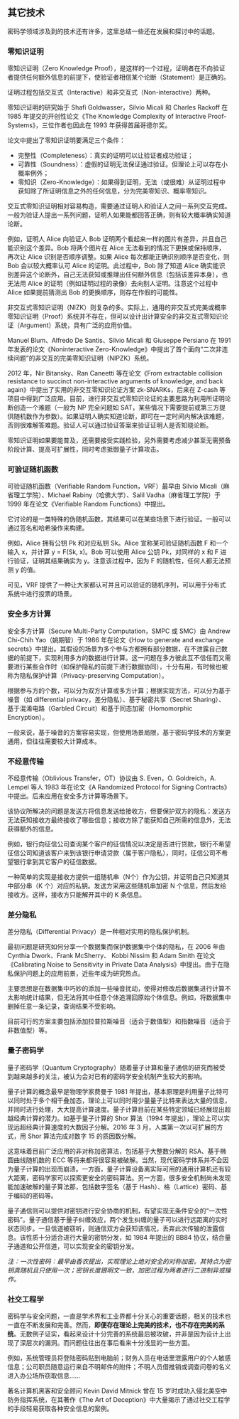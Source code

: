 ## 其它技术

密码学领域涉及到的技术还有许多，这里总结一些还在发展和探讨中的话题。

### 零知识证明

零知识证明（Zero Knowledge Proof），是这样的一个过程，证明者在不向验证者提供任何额外信息的前提下，使验证者相信某个论断（Statement）是正确的。

证明过程包括交互式（Interactive）和非交互式（Non-interactive）两种。

零知识证明的研究始于 Shafi Goldwasser，Silvio Micali 和 Charles Rackoff 在 1985 年提交的开创性论文《The Knowledge Complexity of Interactive Proof-Systems》，三位作者也因此在 1993 年获得首届哥德尔奖。

论文中提出了零知识证明要满足三个条件：

* 完整性（Completeness）：真实的证明可以让验证者成功验证；
* 可靠性（Soundness）：虚假的证明无法保证通过验证。但理论上可以存在小概率例外；
* 零知识（Zero-Knowledge）：如果得到证明，无法（或很难）从证明过程中获知除了所证明信息之外的任何信息，分为完美零知识、概率零知识。

交互式零知识证明相对容易构造，需要通过证明人和验证人之间一系列交互完成。一般为验证人提出一系列问题，证明人如果能都回答正确，则有较大概率确实知道论断。

例如，证明人 Alice 向验证人 Bob 证明两个看起来一样的图片有差异，并且自己能识别这个差异。Bob 将两个图片在 Alice 无法看到的情况下更换或保持顺序，再次让 Alice 识别是否顺序调整。如果 Alice 每次都能正确识别顺序是否变化，则 Bob 会以较大概率认可 Alice 的证明。此过程中，Bob 除了知道 Alice 确实能识别差异这个论断外，自己无法获知或推理出任何额外信息（包括该差异本身），也无法用 Alice 的证明（例如证明过程的录像）去向别人证明。注意这个过程中 Alice 如果提前猜测出 Bob 的更换顺序，则存在作假的可能性。

非交互式零知识证明（NIZK）则复杂的多。实际上，通用的非交互式完美或概率零知识证明（Proof）系统并不存在，但可以设计出计算安全的非交互式零知识论证（Argument）系统，具有广泛的应用价值。

Manuel Blum、Alfredo De Santis、Silvio Micali 和 Giuseppe Persiano 在 1991 年发表的论文《Noninteractive Zero-Knowledge》中提出了首个面向“二次非连续问题”的非交互的完美零知识证明（NIPZK）系统。

2012 年，Nir Bitansky、Ran Caneetti 等在论文《From extractable collision resistance to succinct non-interactive arguments of knowledge, and back again》中提出了实用的非交互零知识论证方案 zk-SNARKs，后来在 Z-cash 等项目中得到广泛应用。目前，进行非交互式零知识论证的主要思路为利用所证明论断创造一个难题（一般为 NP 完全问题如 SAT，某些情况下需要提前或第三方提供随机数作为参数）。如果证明人确实知道论断，即可在一定时间内解决该难题，否则很难解答难题。验证人可以通过验证答案来验证证明人是否知晓论断。

零知识证明如果要能普及，还需要接受实践检验，另外需要考虑减少甚至无需预备阶段计算、提高可扩展性，同时考虑抵御量子计算攻击。

### 可验证随机函数

可验证随机函数（Verifiable Random Function，VRF）最早由 Silvio Micali（麻省理工学院）、Michael Rabiny（哈佛大学）、Salil Vadha（麻省理工学院）于 1999 年在论文《Verifiable Random Functions》中提出。

它讨论的是一类特殊的伪随机函数，其结果可以在某些场景下进行验证。一般可以通过签名和哈希操作来构建。

例如，Alice 拥有公钥 Pk 和对应私钥 Sk。Alice 宣称某可验证随机函数 F 和一个输入 x，并计算 y = F(Sk, x)。Bob 可以使用 Alice 公钥 Pk，对同样的 x 和 F 进行验证，证明其结果确实为 y。注意该过程中，因为 F 的随机性，任何人都无法预测 y 的值。

可见，VRF 提供了一种让大家都认可并且可以验证的随机序列，可以用于分布式系统中进行投票的场景。

### 安全多方计算

安全多方计算（Secure Multi-Party Computation，SMPC 或 SMC）由 Andrew Chi-Chih Yao（姚期智）于 1986 年在论文《How to generate and exchange secrets》中提出。其假设的场景为多个参与方都拥有部分数据，在不泄露自己数据的前提下，实现利用多方的数据进行计算。这一问题在多方彼此互不信任而又需要进行某些合作时（如保护隐私的前提下进行数据协同），十分有用，有时候也被称为隐私保护计算（Privacy-preserving Computation）。

根据参与方的个数，可以分为双方计算或多方计算；根据实现方法，可以分为基于噪音（如 differential privacy，差分隐私）、基于秘密共享（Secret Sharing）、基于混淆电路（Garbled Circuit）和基于同态加密（Homomorphic Encryption）。

一般来说，基于噪音的方案容易实现，但使用场景局限，基于密码学技术的方案更通用，但往往需要较大计算成本。

### 不经意传输

不经意传输（Oblivious Transfer，OT）协议由 S. Even，O. Goldreich，A. Lempel 等人 1983 年在论文《A Randomized Protocol for Signing Contracts》中提出。后来应用在安全多方计算等场景下。

该协议所解决的问题是发送方将信息发送给接收方，但要保护双方的隐私：发送方无法获知接收方最终接收了哪些信息；接收方除了能获知自己所需的信息外，无法获得额外的信息。

例如，银行向征信公司查询某个客户的征信情况以决定是否进行贷款，银行不希望征信公司知道该客户来到该银行申请贷款（属于客户隐私），同时，征信公司不希望银行拿到其它客户的征信数据。

一种简单的实现是接收方提供一组随机串（N个）作为公钥，并证明自己只知道其中部分串（K 个）对应的私钥。发送方采用这些随机串加密 N 个信息，然后发给接收方。这样，接收方只能解开其中的 K 条信息。

### 差分隐私

差分隐私（Differential Privacy）是一种相对实用的隐私保护机制。

最初问题是研究如何分享一个数据集而保护数据集中个体的隐私，在 2006 年由 Cynthia Dwork、Frank McSherry、 Kobbi Nissim 和 Adam Smith 在论文《Calibrating Noise to Sensitivity in Private Data Analysis》中提出。由于在隐私保护问题上的应用前景，近些年成为研究热点。

主要思想是在数据集中巧妙的添加一些噪音扰动，使得对修改后数据集进行计算不太影响统计结果，但无法将其中任意个体追溯回原始个体信息。例如，将数据集中删掉任意一条记录，查询结果不受影响。

目前可行的方案主要包括添加拉普拉斯噪音（适合于数值型）和指数噪音（适合于非数值型）等。

### 量子密码学
量子密码学（Quantum Cryptography）随着量子计算和量子通信的研究而被受到越来越多的关注，被认为会对已有的密码学安全机制产生较大的影响。

量子计算的概念最早是物理学家费曼于 1981 年提出，基本原理是利用量子比特可以同时处于多个相干叠加态，理论上可以同时用少量量子比特来表达大量的信息，并同时进行处理，大大提高计算速度。量子计算目前在某些特定领域已经展现出超越经典计算的潜力。如基于量子计算的 Shor 算法（1994 年提出），理论上可以实现远超经典计算速度的大数因子分解。2016 年 3 月，人类第一次以可扩展的方式，用 Shor 算法完成对数字 15 的质因数分解。

这意味着目前广泛应用的非对称加密算法，包括基于大整数分解的 RSA、基于椭圆曲线随机数的 ECC 等将来都将很容易被破解。当然，现代密码学体系并不会因为量子计算的出现而崩溃。一方面，量子计算设备离实际可用的通用计算机还有较大距离，密码学家可以探索更安全的密码算法。另一方面，很多安全机制尚未发现能加速破解的量子算法那，包括数字签名（基于 Hash）、格（Lattice）密码、基于编码的密码等。

量子通信则可以提供对密钥进行安全协商的机制，有望实现无条件安全的“一次性密码”。量子通信基于量子纠缠效应，两个发生纠缠的量子可以进行远距离的实时状态同步。一旦信道被窃听，则通信双方会获知该情况，丢弃此次传输的泄露信息。该性质十分适合进行大量的密钥分发，如 1984 年提出的 BB84 协议，结合量子通道和公开信道，可以实现安全的密钥分发。

*注：一次性密码：最早由香农提出，实现理论上绝对安全的对称加密。其特点为密钥真随机且只使用一次；密钥长度跟明文一致，加密过程为两者进行二进制异或操作。*

### 社交工程学

密码学与安全问题，一直是学术界和工业界都十分关心的重要话题，相关的技术也一直在不断发展和完善。然而，**即便存在理论上完美的技术，也不存在完美的系统**。无数例子证实，看起来设计十分完善的系统最后被攻破，并非是因为设计上出现了深层次的漏洞。而问题往往出在事后看来十分浅显的一些方面。

例如，系统管理员将登陆密码贴到电脑前；财务人员在电话里泄露用户的个人敏感信息；公司职员随意运行来自不明邮件的附件；不明人员借推销或调查问卷的名义进入办公场所窃取信息……

著名计算机黑客和安全顾问 Kevin David Mitnick 曾在 15 岁时成功入侵北美空中防务指挥系统，在其著作《The Art of Deception》中大量揭示了通过社交工程学的手段轻易获取各种安全信息的案例。
